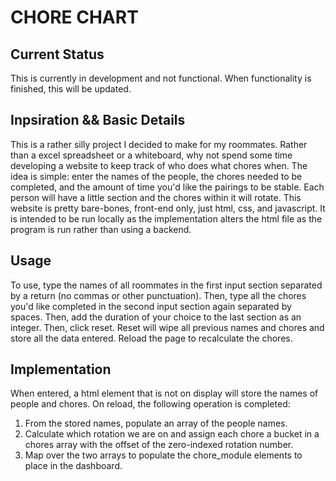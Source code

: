 # CHORE CHART

## Current Status
This is currently in development and not functional. When functionality is finished, this will be updated.

## Inpsiration && Basic Details
This is a rather silly project I decided to make for my roommates. Rather than a excel spreadsheet or a whiteboard, why not spend some time developing a website to keep track of who does what chores when. The idea is simple: enter the names of the people, the chores needed to be completed, and the amount of time you'd like the pairings to be stable. Each person will have a little section and the chores within it will rotate. This website is pretty bare-bones, front-end only, just html, css, and javascript. It is intended to be run locally as the implementation alters the html file as the program is run rather than using a backend.

## Usage
To use, type the names of all roommates in the first input section separated by a return (no commas or other punctuation). Then, type all the chores you'd like completed in the second input section again separated by spaces. Then, add the duration of your choice to the last section as an integer. Then, click reset. Reset will wipe all previous names and chores and store all the data entered. Reload the page to recalculate the chores.

## Implementation
When entered, a html element that is not on display will store the names of people and chores. On reload, the following operation is completed: 
1. From the stored names, populate an array of the people names.
2. Calculate which rotation we are on and assign each chore a bucket in a chores array with the offset of the zero-indexed rotation number. 
3. Map over the two arrays to populate the chore_module elements to place in the dashboard.
